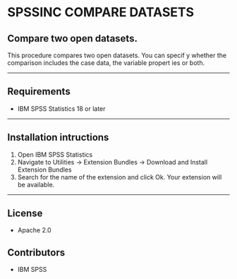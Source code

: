 # SPSSINC COMPARE DATASETS
## Compare two open datasets.
 This procedure compares two open datasets. You can specif  y whether the comparison includes the case data, the variable propert  ies or both.

---
Requirements
----
- IBM SPSS Statistics 18 or later

---
Installation intructions
----
1. Open IBM SPSS Statistics
2. Navigate to Utilities -> Extension Bundles -> Download and Install Extension Bundles
3. Search for the name of the extension and click Ok. Your extension will be available.

---
License
----

- Apache 2.0
                              
Contributors
----

  - IBM SPSS
